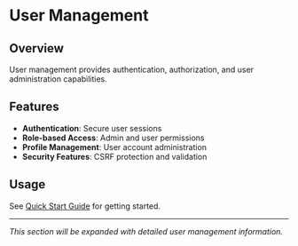 # User Management

## Overview

User management provides authentication, authorization, and user administration capabilities.

## Features

- **Authentication**: Secure user sessions
- **Role-based Access**: Admin and user permissions
- **Profile Management**: User account administration
- **Security Features**: CSRF protection and validation

## Usage

See [Quick Start Guide](../getting-started/quick-start.md) for getting started.

---

*This section will be expanded with detailed user management information.*
